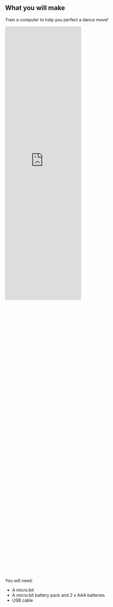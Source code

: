 ## What you will make

Train a computer to help you perfect a dance move!

<html>
<div style="position: relative; width: 100%; overflow: hidden; padding-top: 177.78%; padding-bottom: 177.78%;">
<p><iframe style="position: absolute; top: 0; left: 0; right: 0; width: 50%; height: 50%; border: none;" src="https://www.youtube.com/embed/p3ZD3kH8yrQ?rel=0&cc_load_policy=1" allowfullscreen allow="accelerometer; autoplay; clipboard-write; encrypted-media; gyroscope; picture-in-picture; web-share"></iframe></p>
</div>
</html>

You will need:
- A micro:bit
- A micro:bit battery pack and 2 x AAA batteries 
- USB cable